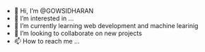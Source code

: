 - 👋 Hi, I’m @GOWSIDHARAN
- 👀 I’m interested in ...
- 🌱 I’m currently learning web development and machine learinig
- 💞️ I’m looking to collaborate on new projects
- 📫 How to reach me ...

<!---
GOWSIDHARAN/GOWSIDHARAN is a ✨ special ✨ repository because its `README.md` (this file) appears on your GitHub profile.
You can click the Preview link to take a look at your changes.
--->
